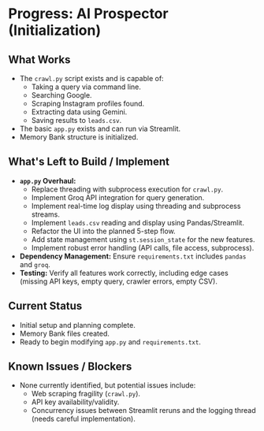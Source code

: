 # Progress: AI Prospector (Initialization)

## What Works

- The `crawl.py` script exists and is capable of:
  - Taking a query via command line.
  - Searching Google.
  - Scraping Instagram profiles found.
  - Extracting data using Gemini.
  - Saving results to `leads.csv`.
- The basic `app.py` exists and can run via Streamlit.
- Memory Bank structure is initialized.

## What's Left to Build / Implement

- **`app.py` Overhaul:**
  - Replace threading with subprocess execution for `crawl.py`.
  - Implement Groq API integration for query generation.
  - Implement real-time log display using threading and subprocess streams.
  - Implement `leads.csv` reading and display using Pandas/Streamlit.
  - Refactor the UI into the planned 5-step flow.
  - Add state management using `st.session_state` for the new features.
  - Implement robust error handling (API calls, file access, subprocess).
- **Dependency Management:** Ensure `requirements.txt` includes `pandas` and `groq`.
- **Testing:** Verify all features work correctly, including edge cases (missing API keys, empty query, crawler errors, empty CSV).

## Current Status

- Initial setup and planning complete.
- Memory Bank files created.
- Ready to begin modifying `app.py` and `requirements.txt`.

## Known Issues / Blockers

- None currently identified, but potential issues include:
  - Web scraping fragility (`crawl.py`).
  - API key availability/validity.
  - Concurrency issues between Streamlit reruns and the logging thread (needs careful implementation).
